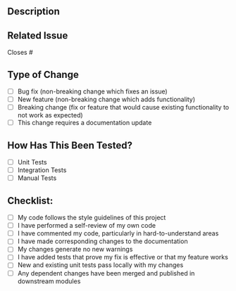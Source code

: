 ## Description
<!-- Provide a brief summary of the changes in this PR -->

## Related Issue
<!-- Link to the issue that is fixed by this PR (if applicable) -->
Closes #

## Type of Change
<!-- Mark relevant options with 'x' -->
- [ ] Bug fix (non-breaking change which fixes an issue)
- [ ] New feature (non-breaking change which adds functionality)
- [ ] Breaking change (fix or feature that would cause existing functionality to not work as expected)
- [ ] This change requires a documentation update

## How Has This Been Tested?
<!-- Describe the tests that you ran to verify your changes -->
- [ ] Unit Tests
- [ ] Integration Tests
- [ ] Manual Tests

## Checklist:
<!-- Mark relevant options with 'x' -->
- [ ] My code follows the style guidelines of this project
- [ ] I have performed a self-review of my own code
- [ ] I have commented my code, particularly in hard-to-understand areas
- [ ] I have made corresponding changes to the documentation
- [ ] My changes generate no new warnings
- [ ] I have added tests that prove my fix is effective or that my feature works
- [ ] New and existing unit tests pass locally with my changes
- [ ] Any dependent changes have been merged and published in downstream modules
